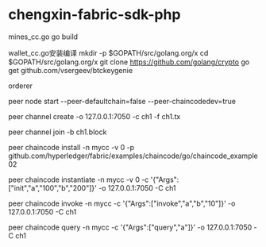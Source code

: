# chengxin-fabric-sdk-php

mines_cc.go
go build

wallet_cc.go安装编译
mkdir -p $GOPATH/src/golang.org/x
cd $GOPATH/src/golang.org/x
git clone https://github.com/golang/crypto
go get github.com/vsergeev/btckeygenie

orderer

peer node start --peer-defaultchain=false --peer-chaincodedev=true 

peer channel create -o 127.0.0.1:7050 -c ch1 -f ch1.tx 

peer channel join -b ch1.block 

peer chaincode install -n mycc -v 0 -p github.com/hyperledger/fabric/examples/chaincode/go/chaincode_example02 

peer chaincode instantiate -n mycc -v 0 -c '{"Args":["init","a","100","b","200"]}' -o 127.0.0.1:7050 -C ch1 

peer chaincode invoke -n mycc -c '{"Args":["invoke","a","b","10"]}' -o 127.0.0.1:7050 -C ch1 

peer chaincode query -n mycc -c '{"Args":["query","a"]}' -o 127.0.0.1:7050 -C ch1 







